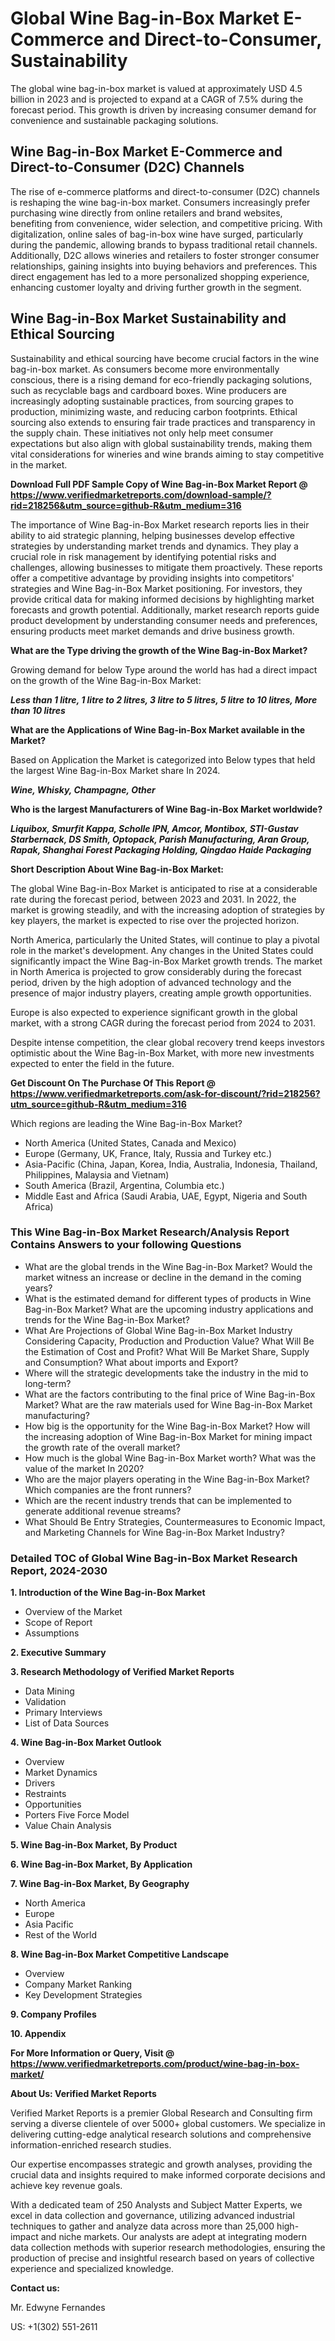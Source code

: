 <h1>Global Wine Bag-in-Box Market E-Commerce and Direct-to-Consumer, Sustainability</h1><p class=""><p>The global wine bag-in-box market is valued at approximately USD 4.5 billion in 2023 and is projected to expand at a CAGR of 7.5% during the forecast period. This growth is driven by increasing consumer demand for convenience and sustainable packaging solutions.</p><h2>Wine Bag-in-Box Market E-Commerce and Direct-to-Consumer (D2C) Channels</h2><p>The rise of e-commerce platforms and direct-to-consumer (D2C) channels is reshaping the wine bag-in-box market. Consumers increasingly prefer purchasing wine directly from online retailers and brand websites, benefiting from convenience, wider selection, and competitive pricing. With digitalization, online sales of bag-in-box wine have surged, particularly during the pandemic, allowing brands to bypass traditional retail channels. Additionally, D2C allows wineries and retailers to foster stronger consumer relationships, gaining insights into buying behaviors and preferences. This direct engagement has led to a more personalized shopping experience, enhancing customer loyalty and driving further growth in the segment.</p><h2>Wine Bag-in-Box Market Sustainability and Ethical Sourcing</h2><p>Sustainability and ethical sourcing have become crucial factors in the wine bag-in-box market. As consumers become more environmentally conscious, there is a rising demand for eco-friendly packaging solutions, such as recyclable bags and cardboard boxes. Wine producers are increasingly adopting sustainable practices, from sourcing grapes to production, minimizing waste, and reducing carbon footprints. Ethical sourcing also extends to ensuring fair trade practices and transparency in the supply chain. These initiatives not only help meet consumer expectations but also align with global sustainability trends, making them vital considerations for wineries and wine brands aiming to stay competitive in the market.</p></p><p class=""><strong>Download Full PDF Sample Copy of Wine Bag-in-Box Market Report @ <a href="https://www.verifiedmarketreports.com/download-sample/?rid=218256&utm_source=github-R&utm_medium=316" target="_blank">https://www.verifiedmarketreports.com/download-sample/?rid=218256&utm_source=github-R&utm_medium=316</a></strong></p><p>The importance of&nbsp;Wine Bag-in-Box Market research reports lies in their ability to aid strategic planning, helping businesses develop effective strategies by understanding market trends and dynamics. They play a crucial role in risk management by identifying potential risks and challenges, allowing businesses to mitigate them proactively. These reports offer a competitive advantage by providing insights into competitors' strategies and Wine Bag-in-Box Market positioning. For investors, they provide critical data for making informed decisions by highlighting market forecasts and growth potential. Additionally, market research reports guide product development by understanding consumer needs and preferences, ensuring products meet market demands and drive business growth.</p><p><strong>What are the&nbsp;Type driving the growth of the Wine Bag-in-Box Market?</strong></p><p id="" class="">Growing demand for below Type around the world has had a direct impact on the growth of the Wine Bag-in-Box Market:</p><p class=""><em><strong>Less than 1 litre, 1 litre to 2 litres, 3 litre to 5 litres, 5 litre to 10 litres, More than 10 litres</strong></em></p><p class=""><strong>What are the&nbsp;Applications&nbsp;of Wine Bag-in-Box Market available in the Market?</strong></p><p id="" class="">Based on Application the Market is categorized into Below types that held the largest Wine Bag-in-Box Market share In 2024.</p><p class=""><em><strong>Wine, Whisky, Champagne, Other</strong></em></p><p class=""><strong>Who is the largest Manufacturers of Wine Bag-in-Box Market worldwide?</strong></p><p><em><strong>Liquibox, Smurfit Kappa, Scholle IPN, Amcor, Montibox, STI-Gustav Starbernack, DS Smith, Optopack, Parish Manufacturing, Aran Group, Rapak, Shanghai Forest Packaging Holding, Qingdao Haide Packaging</strong></em></p><p id="" class=""><strong>Short Description About Wine Bag-in-Box Market:</strong></p><p>The global Wine Bag-in-Box Market is anticipated to rise at a considerable rate during the forecast period, between 2023 and 2031. In 2022, the market is growing steadily, and with the increasing adoption of strategies by key players, the market is expected to rise over the projected horizon.</p><p>North America, particularly the United States, will continue to play a pivotal role in the market's development. Any changes in the United States could significantly impact the Wine Bag-in-Box Market growth trends. The market in North America is projected to grow considerably during the forecast period, driven by the high adoption of advanced technology and the presence of major industry players, creating ample growth opportunities.</p><p>Europe is also expected to experience significant growth in the global market, with a strong CAGR during the forecast period from 2024 to 2031.</p><p>Despite intense competition, the clear global recovery trend keeps investors optimistic about the Wine Bag-in-Box Market, with more new investments expected to enter the field in the future.</p><p id="" class=""><strong>Get Discount On The Purchase Of This Report @ <a href="https://www.verifiedmarketreports.com/ask-for-discount/?rid=218256?utm_source=github-R&utm_medium=316" target="_blank">https://www.verifiedmarketreports.com/ask-for-discount/?rid=218256?utm_source=github-R&utm_medium=316</a></strong></p><p class="">Which regions are leading the Wine Bag-in-Box Market?</p><ul><li>North America (United States, Canada and Mexico)</li><li>Europe (Germany, UK, France, Italy, Russia and Turkey etc.)</li><li>Asia-Pacific (China, Japan, Korea, India, Australia, Indonesia, Thailand, Philippines, Malaysia and Vietnam)</li><li>South America (Brazil, Argentina, Columbia etc.)</li><li>Middle East and Africa (Saudi Arabia, UAE, Egypt, Nigeria and South Africa)</li></ul><h3 id="" class="">This Wine Bag-in-Box Market Research/Analysis Report Contains Answers to your following Questions</h3><ul><li>What are the global trends in the Wine Bag-in-Box Market? Would the market witness an increase or decline in the demand in the coming years?</li><li>What is the estimated demand for different types of products in Wine Bag-in-Box Market? What are the upcoming industry applications and trends for the Wine Bag-in-Box Market?</li><li>What Are Projections of Global Wine Bag-in-Box Market Industry Considering Capacity, Production and Production Value? What Will Be the Estimation of Cost and Profit? What Will Be Market Share, Supply and Consumption? What about imports and Export?</li><li>Where will the strategic developments take the industry in the mid to long-term?</li><li>What are the factors contributing to the final price of Wine Bag-in-Box Market? What are the raw materials used for Wine Bag-in-Box Market manufacturing?</li><li>How big is the opportunity for the Wine Bag-in-Box Market? How will the increasing adoption of Wine Bag-in-Box Market for mining impact the growth rate of the overall market?</li><li>How much is the global Wine Bag-in-Box Market worth? What was the value of the market In 2020?</li><li>Who are the major players operating in the Wine Bag-in-Box Market? Which companies are the front runners?</li><li>Which are the recent industry trends that can be implemented to generate additional revenue streams?</li><li>What Should Be Entry Strategies, Countermeasures to Economic Impact, and Marketing Channels for Wine Bag-in-Box Market Industry?</li></ul><h3 id="" class="">Detailed TOC of Global Wine Bag-in-Box Market Research Report, 2024-2030</h3><p id="" class=""><strong>1. Introduction of the Wine Bag-in-Box Market</strong></p><ul><li>Overview of the Market</li><li>Scope of Report</li><li>Assumptions</li></ul><p id="" class=""><strong>2. Executive Summary</strong></p><p id="" class=""><strong>3. Research Methodology of Verified Market Reports</strong></p><ul><li>Data Mining</li><li>Validation</li><li>Primary Interviews</li><li>List of Data Sources</li></ul><p id="" class=""><strong>4. Wine Bag-in-Box Market Outlook</strong></p><ul><li>Overview</li><li>Market Dynamics</li><li>Drivers</li><li>Restraints</li><li>Opportunities</li><li>Porters Five Force Model</li><li>Value Chain Analysis</li></ul><p id="" class=""><strong>5. Wine Bag-in-Box Market, By Product</strong></p><p id="" class=""><strong>6. Wine Bag-in-Box Market, By Application</strong></p><p id="" class=""><strong>7. Wine Bag-in-Box Market, By Geography</strong></p><ul><li>North America</li><li>Europe</li><li>Asia Pacific</li><li>Rest of the World</li></ul><p id="" class=""><strong>8. Wine Bag-in-Box Market Competitive Landscape</strong></p><ul><li>Overview</li><li>Company Market Ranking</li><li>Key Development Strategies</li></ul><p id="" class=""><strong>9. Company Profiles</strong></p><p id="" class=""><strong>10. Appendix</strong></p><p id="" class=""><strong>For More Information or Query, Visit @ <a href="https://www.verifiedmarketreports.com/product/wine-bag-in-box-market/" target="_blank">https://www.verifiedmarketreports.com/product/wine-bag-in-box-market/</a></strong></p><p id="" class=""><strong>About Us: Verified Market Reports</strong></p><p id="" class="">Verified Market Reports is a premier Global Research and Consulting firm serving a diverse clientele of over 5000+ global customers. We specialize in delivering cutting-edge analytical research solutions and comprehensive information-enriched research studies.</p><p id="" class="">Our expertise encompasses strategic and growth analyses, providing the crucial data and insights required to make informed corporate decisions and achieve key revenue goals.</p><p id="" class="">With a dedicated team of 250 Analysts and Subject Matter Experts, we excel in data collection and governance, utilizing advanced industrial techniques to gather and analyze data across more than 25,000 high-impact and niche markets. Our analysts are adept at integrating modern data collection methods with superior research methodologies, ensuring the production of precise and insightful research based on years of collective experience and specialized knowledge.</p><p id="" class=""><strong>Contact us:</strong></p><p id="" class="">Mr. Edwyne Fernandes</p><p id="" class="">US: +1(302) 551-2611</p>